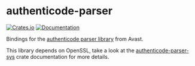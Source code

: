 # authenticode-parser

[![Crates.io](https://img.shields.io/crates/v/authenticode-parser.svg)](https://crates.io/crates/authenticode-parser)
[![Documentation](https://docs.rs/authenticode-parser/badge.svg)](https://docs.rs/authenticode-parser)

Bindings for the [authenticode parser library](https://github.com/avast/authenticode-parser) from Avast.

This library depends on OpenSSL, take a look at the [authenticode-parser-sys](authenticode-parser-sys) crate
documentation for more details.
